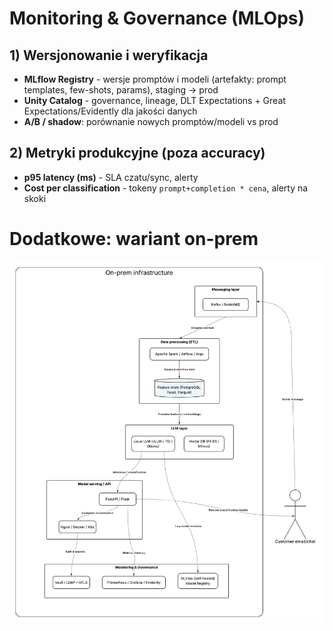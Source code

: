 # Monitoring & Governance (MLOps)

## 1) Wersjonowanie i weryfikacja
- **MLflow Registry** - wersje promptów i modeli (artefakty: prompt templates, few-shots, params), staging -> prod
- **Unity Catalog** - governance, lineage, DLT Expectations + Great Expectations/Evidently dla jakości danych
- **A/B / shadow**: porównanie nowych promptów/modeli vs prod

## 2) Metryki produkcyjne (poza accuracy)
- **p95 latency (ms)** - SLA czatu/sync, alerty
- **Cost per classification** - tokeny `prompt+completion * cena`, alerty na skoki


# Dodatkowe: wariant on-prem
![On-Prem Architecture](data/on-prem.png)



